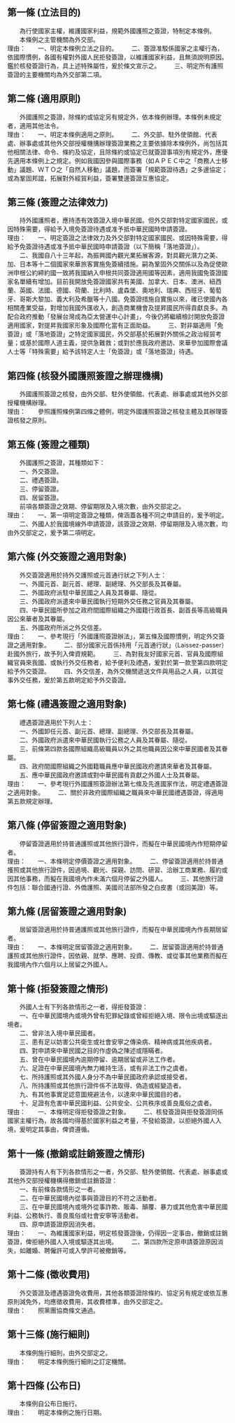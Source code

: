 第一條 (立法目的)
-----------------
　　為行使國家主權，維護國家利益，規範外國護照之簽證，特制定本條例。  
　　本條例之主管機關為外交部。  
理由：　　一、明定本條例立法之目的。
　　二、簽證准駁係國家之主權行為，依國際慣例，各國有權對外國人民拒發簽證，以維護國家利益，且無須說明原因。鑑於核發簽證行為，具上述特殊屬性，爰於條文宣示之。
　　三、明定所有護照簽證的主要機關均為外交部第二項。

第二條 (適用原則)
-----------------
　　外國護照之簽證，除條約或協定另有規定外，依本條例辦理。本條例未規定者，適用其他法令。  
理由：　　一、明定本條例適用之原則。
　　二、外交部、駐外使領館、代表處、辦事處或其他外交部授權機搆辦理簽證業務之主要依據除本條例外，尚包括其他相關法律、命令、條約及協定，且除條約或協定已就簽證事項別有規定外，應優先適用本條例上之規定。例如我國因參與國際事務（如ＡＰＥＣ中之「商務人士移動」議題、ＷＴＯ之「自然人移動」議題，而簽署「規範簽證待遇」之多邊協定；或為鞏固邦誼，拓展對外經貿利益，簽署雙邊簽證互惠協定。

第三條 (簽證之法律效力)
-----------------------
　　持外國護照者，應持憑有效簽證入境中華民國。但外交部對特定國家國民，或因特殊需要，得給予入境免簽證待遇或准予抵中華民國時申請簽證。  
理由：　　一、明定簽證之法律效力及外交部對特定國家國民、或因特殊需要，得給予免簽證待遇或准予抵中華民國時申請簽證（以下簡稱「落地簽證」）。
　　二、我國自八十三年起，為振興國內觀光業拓展客源，對具觀光潛力之美、加、日本等十二個國家來華旅客實施免簽續措施。嗣為鞏固外交關係以及為促使歐洲申根公約締約國一致將我國納入申根共同簽證適用國等因素，適用我國免簽證國家名單續有增加。目前我開放免簽證國家共有美國、加拿大、日本、澳洲、紐西蘭、英國、法國、德國、荷蘭、比利時、盧森堡、奧地利、瑞典、西班牙、葡萄牙、哥斯大黎加、義大利及希臘等十八國。免簽證措施自實施以來，確已使國內各相關產業受益，對增加我國外匯收入，創造商業機會及提昇國民所得貢獻良多。為配合政府推動「發展台灣成為亞太營運中心計畫」，今後仍將繼續檢討開放免簽證適用國家，對提昇我國家形象及國際化當有正面助益。
　　三、對非屬適用「免簽證」或「落地簽證」之特定國家國民，外交部基於拓展對外關係之政治經貿考量；或基於國際人道主義，提供急難救；或對於應我政府邀訪、來華參加國際會議人士等「特殊需要」給予該特定人士「免簽證」或「落地簽證」待遇。

第四條 (核發外國護照簽證之辦理機構)
-----------------------------------
　　外國護照簽證之核發，由外交部、駐外使領館、代表處、辦事處或其他外交部授權機構辦理。  
理由：　　參照護照條例第四條之體例，明定外國護照簽證之核發主體及其辦理簽證核發之原則。

第五條 (簽證之種類)
-------------------
　　外國護照之簽證，其種類如下：  
　　一、外交簽證。  
　　二、禮遇簽證。  
　　三、停留簽證。  
　　四、居留簽證。  
　　前項各類簽證之效期、停留期限及入境次數，由外交部定之。  
理由：　　一、第一項明定簽證之種類，俾涵蓋各種不同之申請目的，爰予明定。
　　二、外國人於我國境線外申請簽證，該簽證之效期、停留期限及入境次數，均由外交部定之，爰予第二項明定。

第六條 (外交簽證之適用對象)
---------------------------
　　外交簽證適用於持外交護照或元首通行狀之下列人士：  
　　一、外國元首、副元首、總理、副總理、外交部長及其眷屬。  
　　二、外國政府派駐中華民國之人員及其眷屬、隨從。  
　　三、外國政府派遣來中華民國執行短期外交任務之官員及其眷屬。  
　　四、中華民國所參加之政府間國際組織之外國籍行政首長、副首長等高級職員因公來華者及其眷屬。  
　　五、外國政府所派之外交信差。  
理由：　　一、參考現行「外國護照簽證辦法」，第五條及國際慣例，明定外交簽證之適用對象。
　　二、部分國家元首係持用「元首通行狀」（Laissez-passer）赴國外旅行，故予列入俾資規範。
　　三、為對我友好國家元首、官員及國際組織官員來我國、或執行外交任務者，給予便利及禮遇，爰對於第一款至第四款明定給予外交簽證。
　　四、外交信差，為外交機關遞送文件與用品之人員，以其從事外交任務，爰於第五款明定給予外交簽證。

第七條 (禮遇簽證之適用對象)
---------------------------
　　禮遇簽證適用於下列人士：  
　　一、外國卸任元首、副元首、總理、副總理、外交部長及其眷屬。  
　　二、外國政府派遣來中華民國執行公務之人員及其眷屬、隨從。  
　　三、前條第四款各國際組織高級職員以外之其他職員因公來中華民國者及其眷屬。  
　　四、政府間國際組織之外國籍職員應中華民國政府邀請來華者及其眷屬。  
　　五、應中華民國政府邀請或對中華民國有貢獻之外國人士及其眷屬。  
理由：　　一、參考現行外國護照簽證辦法第七絛及先進國家作法，明定禮遇簽證之適用對象。
　　二、關於非政府國際組織之職員來中華民國禮遇簽證，得適用第五款規定辦理。

第八條 (停留簽證之適用對象)
---------------------------
　　停留簽證適用於持普通護照或其他旅行證件，而擬在中華民國境內作短期停留者。  
理由：　　一、本條明定停價簽證之適用對象。
　　二、停留簽證適用於持普通擭照或其他旅行證件，因過境、觀光、探親、訪問、研習、洽辦工商業務、履約或因其他事務，而擬在我國境內作未滿六個月停留之外國人。
　　三、其他旅行證件包括：聯合國通行證、外僑護照、美國司法部所發之白皮書（或回美證）等。

第九條 (居留簽證之適用對象)
---------------------------
　　居留簽證適用於持普通護照或其他旅行證件，而擬在中華民國境內作長期居留者。  
理由：　　一、本條明定居留簽證之適用對象。
　　二、居留簽證適用於持普通護照或其他旅行證件，因依親、就學、應聘、投資、傳教、或從事其他業務而擬在我國境內作六個月以上居留之外國人。

第十條 (拒發簽證之情形)
-----------------------
　　外國人士有下列各款情形之一者，得拒發簽證：  
　　一、在中華民國境內或境外曾有犯罪紀錄或曾經拒絕入境、限令出境或驅逐出境者。  
　　二、曾非法入境中華民國者。  
　　三、患有足以妨害公共衛生或社會安寧之傳染病、精神病或其他疾病者。  
　　四、對申請來中華民國之目的作虛偽之陳述或隱瞞者。  
　　五、曾在中華民國境內逾期停留、逾期居留或非法工作者。  
　　六、足證在中華民國境內無力維持生活，或有非法工作之虞者。  
　　七、所持護照或其外國人身分不為中華民國政府承認或接受者。  
　　八、所持護照或其他旅行證件係不法取得、偽造或經變造者。  
　　九、有其他事實足認意圖規避法令，以達來中華民國目的者。  
　　十、足證有危害中華民國利益、公共安全、公共秩序或善良風俗之虞者。  
理由：　　一、本條明定得拒發簽證之對象。
　　二、核發簽證與拒發簽證同係國家主權行為，故各國均得基於國家利益之考量，不發給簽證，以拒絕外國人入境，爰明定其事由，俾資遵循。

第十一條 (撤銷或註銷簽證之情形)
-------------------------------
　　簽證持有人有下列各款情形之一者，外交部、駐外使領館、代表處、辦事處或其他外交部授權機構得撤銷或註銷簽證：  
　　一、有前條各款情形之一者。  
　　二、在中華民國境內從事與簽證目的不符之活動者。  
　　三、在中華民國境內或境外從事詐欺、販毒、顛覆、暴力或其他危害中華民國利益、公務執行、善良風俗或社會安寧等活動者。  
　　四、原申請簽證原因消失者。  
理由：　　一、為維護國家利益，明定核發簽證後，仍得因一定事由，撤銷或註銷簽證，俾拒絕外國人入境或驅逐其出境。
　　二、第四款所定原申請簽證原因消失，如離婚、聘僱許可或入學許可被撤銷等。

第十二條 (徵收費用)
-------------------
　　外交簽證及禮遇簽證免收費用，其他各類簽證除條約、協定另有規定或依互惠原則減免外，均應徵收費用，其收費標準，由外交部定之。  
理由：　　照黨團協商條文通過。

第十三條 (施行細則)
-------------------
　　本條例施行細則，由外交部定之。  
理由：　　明定本條例施行細則之訂定機關。

第十四條 (公布日)
-----------------
　　本條例自公布日施行。  
理由：　　明定本條例之施行日期。